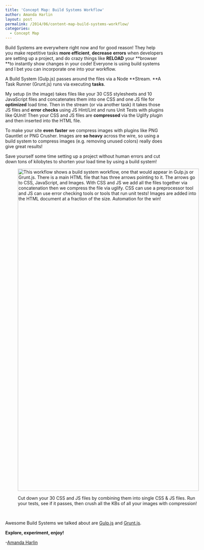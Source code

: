 ```yaml
---
title: 'Concept Map: Build Systems Workflow'
author: Amanda Harlin
layout: post
permalink: /2014/06/content-map-build-systems-workflow/
categories:
  - Concept Map
---
```

Build Systems are everywhere right now and for good reason! They help you make repetitive tasks **more efficient**, **decrease** **errors** when developers are setting up a project, and do crazy things like **RELOAD** your **browser **to instantly show changes in your code! Everyone is using build systems and I bet you can incorporate one into your workflow.

A Build System (Gulp.js) passes around the files via a Node **Stream. **A Task Runner (Grunt.js) runs via executing **tasks**.

My setup (in the image) takes files like your 30 CSS stylesheets and 10 JavaScript files and concatenates them into one CSS and one JS file for **optimized** load time. Then in the stream (or via another task) it takes those JS files and **error** **checks** using JS Hint/Lint and runs Unit Tests with plugins like QUnit! Then your CSS and JS files are **compressed** via the Uglify plugin and then inserted into the HTML file.

To make your site **even** **faster** we compress images with plugins like PNG Gauntlet or PNG Crusher. Images are **so heavy** across the wire, so using a build system to compress images (e.g. removing unused colors) really does give great results!

Save yourself some time setting up a project without human errors and cut down tons of kilobytes to shorten your load time by using a build system!<figure id="attachment_7793" style="width: 576px;" class="wp-caption alignnone">

[<img class="size-large wp-image-7793" alt="This workflow shows a build system workflow, one that would appear in Gulp.js or Grunt.js. There is a main HTML file that has three arrows pointing to it. The arrows go to CSS, JavaScript, and Images. With CSS and JS we add all the files together via concatenation then we compress the file via uglify. CSS can use a preprocessor tool and JS can use error checking tools or tools that run unit tests! Images are added into the HTML document at a fraction of the size. Automation for the win!" src="http://teaching.software-carpentry.org/wp-content/uploads/2014/06/20140618_084543-e1403100353388-576x1024.jpg" width="576" height="1024" />][1]<figcaption class="wp-caption-text">Cut down your 30 CSS and JS files by combining them into single CSS & JS files. Run your tests, see if it passes, then crush all the KBs of all your images with compression!</figcaption></figure> 
&nbsp;

Awesome Build Systems we talked about are <a title="Gulp js - build system" href="gulpjs.com" target="_blank">Gulp.js</a> and <a title="Grunt js - task runner" href="http://gruntjs.com/" target="_blank">Grunt.js</a>.

**Explore, experiment, enjoy!**

-<a title="@amandaharlin" href="http://twitter.com/amandaharlin" target="_blank">Amanda Harlin</a>

 [1]: http://teaching.software-carpentry.org/wp-content/uploads/2014/06/20140618_084543-e1403100353388.jpg